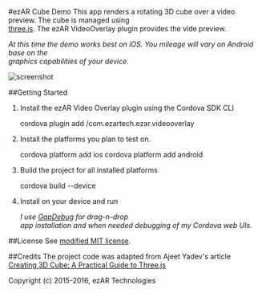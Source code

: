 #ezAR Cube Demo
This app renders a rotating 3D cube over a video preview. The cube is managed using  
[three.js](http://threejs.org/). The ezAR VideoOverlay plugin provides the vide preview.  
  
*At this time the demo works best on iOS. You mileage will vary on Android base on the  
graphics capabilities of your device.* 
  
![screenshot](screenshot.jpg)


##Getting Started
1. Install the ezAR Video Overlay plugin using the Cordova SDK CLI

    cordova plugin add <path>/com.ezartech.ezar.videooverlay

2. Install the platforms you plan to test on.   

    cordova platform add ios
    cordova platform add android
    

3. Build the project for all installed platforms  

    cordova build --device

4. Install on your device and run  
  
    *I use [GapDebug](https://www.genuitec.com/products/gapdebug/) for drag-n-drop   
    app installation and when needed debugging of my Cordova web UIs.*
  
##License
See [modified MIT license](LICENSE).  
  
##Credits
The project code was adapted from Ajeet Yadev's article  
[Creating 3D Cube: A Practical Guide to Three.js](http://www.awwwards.com/creating-3d-cube-a-practical-guide-to-three-js-with-live-demo.html)  
  
Copyright (c) 2015-2016, ezAR Technologies
